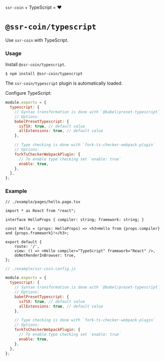 <!---






    WARNING, READ THIS.
    This is a computed file. Do not edit.
    Instead, edit `/plugins/typescript/readme.template.md` and run `npm run docs` (or `yarn docs`).












    WARNING, READ THIS.
    This is a computed file. Do not edit.
    Instead, edit `/plugins/typescript/readme.template.md` and run `npm run docs` (or `yarn docs`).












    WARNING, READ THIS.
    This is a computed file. Do not edit.
    Instead, edit `/plugins/typescript/readme.template.md` and run `npm run docs` (or `yarn docs`).












    WARNING, READ THIS.
    This is a computed file. Do not edit.
    Instead, edit `/plugins/typescript/readme.template.md` and run `npm run docs` (or `yarn docs`).












    WARNING, READ THIS.
    This is a computed file. Do not edit.
    Instead, edit `/plugins/typescript/readme.template.md` and run `npm run docs` (or `yarn docs`).






-->

`ssr-coin` + TypeScript = :heart:

# `@ssr-coin/typescript`

Use `ssr-coin` with TypeScript.

### Usage

Install `@ssr-coin/typescript`.

~~~shell
$ npm install @ssr-coin/typescript
~~~

The `ssr-coin/typescript` plugin is automatically loaded.

Configure TypeScript:

~~~js
module.exports = {
  typescript: {
    // Syntax transformation is done with `@babel/preset-typescript`
    // Options:
    babelPresetTypescript: {
      isTSX: true, // default value
      allExtensions: true, // default value
    },

    // Type checking is done with `fork-ts-checker-webpack-plugin`
    // Options:
    forkTsCheckerWebpackPlugin: {
      // To enable type checking set `enable: true`
      enable: true,
    },
  },
};
~~~

### Example

~~~tsx
// ./example/pages/hello.page.tsx

import * as React from "react";

interface HelloProps { compiler: string; framework: string; }

const Hello = (props: HelloProps) => <h3>Hello from {props.compiler} and {props.framework}!</h3>;

export default {
    route: '/',
    view: () => <Hello compiler="TypeScript" framework="React" />,
    doNotRenderInBrowser: true,
};
~~~

~~~js
// ./example/ssr-coin.config.js

module.exports = {
  typescript: {
    // Syntax transformation is done with `@babel/preset-typescript`
    // Options:
    babelPresetTypescript: {
      isTSX: true, // default value
      allExtensions: true, // default value
    },

    // Type checking is done with `fork-ts-checker-webpack-plugin`
    // Options:
    forkTsCheckerWebpackPlugin: {
      // To enable type checking set `enable: true`
      enable: true,
    },
  },
};
~~~

<!---






    WARNING, READ THIS.
    This is a computed file. Do not edit.
    Instead, edit `/plugins/typescript/readme.template.md` and run `npm run docs` (or `yarn docs`).












    WARNING, READ THIS.
    This is a computed file. Do not edit.
    Instead, edit `/plugins/typescript/readme.template.md` and run `npm run docs` (or `yarn docs`).












    WARNING, READ THIS.
    This is a computed file. Do not edit.
    Instead, edit `/plugins/typescript/readme.template.md` and run `npm run docs` (or `yarn docs`).












    WARNING, READ THIS.
    This is a computed file. Do not edit.
    Instead, edit `/plugins/typescript/readme.template.md` and run `npm run docs` (or `yarn docs`).












    WARNING, READ THIS.
    This is a computed file. Do not edit.
    Instead, edit `/plugins/typescript/readme.template.md` and run `npm run docs` (or `yarn docs`).






-->
